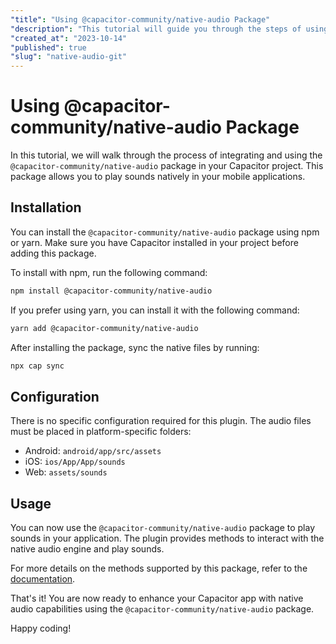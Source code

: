 ```yaml
---
"title": "Using @capacitor-community/native-audio Package"
"description": "This tutorial will guide you through the steps of using the @capacitor-community/native-audio package to play sounds natively in your Capacitor apps."
"created_at": "2023-10-14"
"published": true
"slug": "native-audio-git"
---
```


# Using @capacitor-community/native-audio Package

In this tutorial, we will walk through the process of integrating and using the `@capacitor-community/native-audio` package in your Capacitor project. This package allows you to play sounds natively in your mobile applications.

## Installation

You can install the `@capacitor-community/native-audio` package using npm or yarn. Make sure you have Capacitor installed in your project before adding this package.

To install with npm, run the following command:
```bash
npm install @capacitor-community/native-audio
```

If you prefer using yarn, you can install it with the following command:
```bash
yarn add @capacitor-community/native-audio
```

After installing the package, sync the native files by running:
```bash
npx cap sync
```

## Configuration

There is no specific configuration required for this plugin. The audio files must be placed in platform-specific folders:
- Android: `android/app/src/assets`
- iOS: `ios/App/App/sounds`
- Web: `assets/sounds`

## Usage

You can now use the `@capacitor-community/native-audio` package to play sounds in your application. The plugin provides methods to interact with the native audio engine and play sounds.

For more details on the methods supported by this package, refer to the [documentation](https://www.npmjs.com/package/@capacitor-community/native-audio).

That's it! You are now ready to enhance your Capacitor app with native audio capabilities using the `@capacitor-community/native-audio` package.

Happy coding!